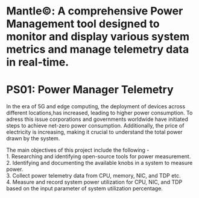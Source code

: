 # Mantle©: A comprehensive Power Management tool designed to monitor and display various system metrics and manage telemetry data in real-time.
# PS01: Power Manager Telemetry

In the era of 5G and edge computing, the deployment of devices across different locations,has increased, leading to higher power consumption. To adress this issue corporations and governments worldwide have initiated steps to achieve net-zero power consumption. Additionally, the price of electricity is increasing, making it crucial to understand the total power drawn by the system.  

The main objectives of this project include the following -  
    1. Researching and identifying open-source tools for power measurement.  
    2. Identifying and documenting the available knobs in a system to measure power.  
    3. Collect power telemetry data from CPU, memory, NIC, and TDP etc.  
    4. Measure and record system power utilization for CPU, NIC, and TDP based on the input parameter of system utilization percentage.  
